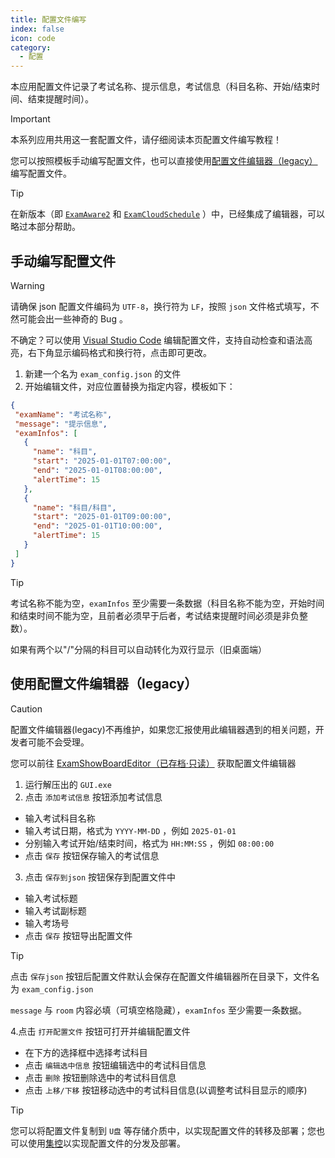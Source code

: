 ```yaml
---
title: 配置文件编写
index: false
icon: code
category:
  - 配置
---
```


本应用配置文件记录了考试名称、提示信息，考试信息（科目名称、开始/结束时间、结束提醒时间）。

> [!important]
> 本系列应用共用这一套配置文件，请仔细阅读本页配置文件编写教程！

您可以按照模板手动编写配置文件，也可以直接使用[配置文件编辑器（legacy）](https://github.com/ExamAware/DSZExamShowBoardEditor/releases/latest)编写配置文件。

> [!tip]
>
> 在新版本（即 [`ExamAware2`](https://github.com/ExamAware/ExamAware2) 和 [`ExamCloudSchedule`](https://github.com/ExamAware/ExamCloudSchedule) ）中，已经集成了编辑器，可以略过本部分帮助。

## 手动编写配置文件   
> [!warning]
>
> 请确保 json 配置文件编码为 `UTF-8`，换行符为 `LF`，按照 `json` 文件格式填写，不然可能会出一些神奇的 Bug 。
>
> 不确定？可以使用 [Visual Studio Code](https://code.visualstudio.com/) 编辑配置文件，支持自动检查和语法高亮，右下角显示编码格式和换行符，点击即可更改。

 1. 新建一个名为 `exam_config.json` 的文件
 2. 开始编辑文件，对应位置替换为指定内容，模板如下：
 ```json
{
  "examName": "考试名称",
  "message": "提示信息",
  "examInfos": [
    {
      "name": "科目",
      "start": "2025-01-01T07:00:00",
      "end": "2025-01-01T08:00:00",
      "alertTime": 15
    },
    {
      "name": "科目/科目",
      "start": "2025-01-01T09:00:00",
      "end": "2025-01-01T10:00:00",
      "alertTime": 15
    }
  ]
}
```    

> [!tip]
>
> 考试名称不能为空，`examInfos` 至少需要一条数据（科目名称不能为空，开始时间和结束时间不能为空，且前者必须早于后者，考试结束提醒时间必须是非负整数）。
>
> 如果有两个以"/"分隔的科目可以自动转化为双行显示（旧桌面端）

## 使用配置文件编辑器（legacy）

> [!caution]
>
> 配置文件编辑器(legacy)不再维护，如果您汇报使用此编辑器遇到的相关问题，开发者可能不会受理。

您可以前往 [ExamShowBoardEditor（已存档·只读）](https://github.com/ExamAware/DSZExamShowBoardEditor/releases/latest) 获取配置文件编辑器

1. 运行解压出的 `GUI.exe`
2. 点击 `添加考试信息` 按钮添加考试信息
  - 输入考试科目名称
  - 输入考试日期，格式为 `YYYY-MM-DD` ，例如 `2025-01-01`
  - 分别输入考试开始/结束时间，格式为 `HH:MM:SS` ，例如 `08:00:00`
  - 点击 `保存` 按钮保存输入的考试信息
3. 点击 `保存到json` 按钮保存到配置文件中
  - 输入考试标题
  - 输入考试副标题
  - 输入考场号
  - 点击 `保存` 按钮导出配置文件

> [!tip]
>
> 点击 `保存json` 按钮后配置文件默认会保存在配置文件编辑器所在目录下，文件名为 `exam_config.json`
>
> `message` 与 `room` 内容必填（可填空格隐藏），`examInfos` 至少需要一条数据。

4.点击 `打开配置文件` 按钮可打开并编辑配置文件
  - 在下方的选择框中选择考试科目
  - 点击 `编辑选中信息` 按钮编辑选中的考试科目信息
  - 点击 `删除` 按钮删除选中的考试科目信息
  - 点击 `上移/下移` 按钮移动选中的考试科目信息(以调整考试科目显示的顺序)

> [!tip]   
>
>您可以将配置文件复制到 `U盘` 等存储介质中，以实现配置文件的转移及部署；您也可以使用[集控](../management/index.md)以实现配置文件的分发及部署。
